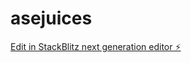 # asejuices

[Edit in StackBlitz next generation editor ⚡️](https://stackblitz.com/~/github.com/SpaceGangUno/asejuices)
